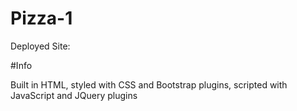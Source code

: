 # Pizza-1

Deployed Site: 

#Info

Built in HTML, styled with CSS and Bootstrap plugins, scripted with JavaScript and JQuery plugins
